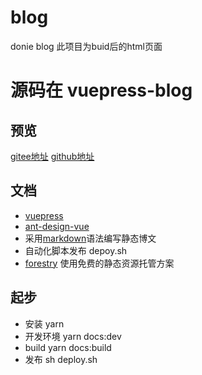 # blog
donie blog 此项目为buid后的html页面

# 源码在 vuepress-blog 


## 预览
[gitee地址](https://donglistar.gitee.io/blog/)
[github地址](http://512354087.github.io/blog)

## 文档
- [vuepress](https://www.vuepress.cn/)
- [ant-design-vue](https://www.antdv.com/docs/vue/introduce-cn/)
- 采用[markdown](https://www.runoob.com/markdown/md-tutorial.html)语法编写静态博文
- 自动化脚本发布 depoy.sh
- [forestry](https://app.forestry.io/) 使用免费的静态资源托管方案

## 起步
- 安装 yarn
- 开发环境  yarn docs:dev
- build  yarn docs:build
- 发布 sh deploy.sh


